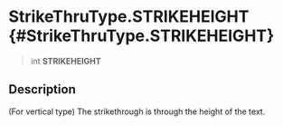 StrikeThruType.STRIKEHEIGHT {#StrikeThruType.STRIKEHEIGHT}
===========================

> int **STRIKEHEIGHT**

Description
-----------

(For vertical type) The strikethrough is through the height of the text.
